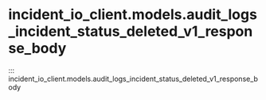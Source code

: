 # incident_io_client.models.audit_logs_incident_status_deleted_v1_response_body

::: incident_io_client.models.audit_logs_incident_status_deleted_v1_response_body
